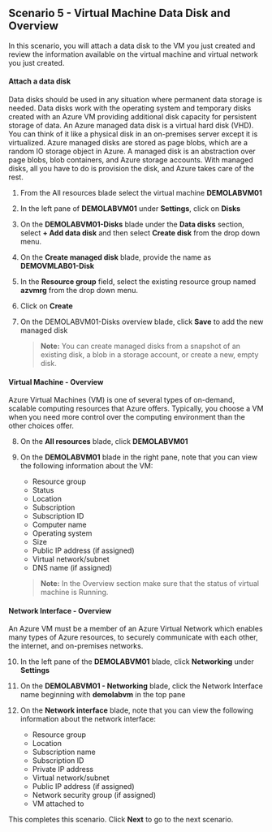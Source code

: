 ﻿## **Scenario 5 - Virtual Machine Data Disk and Overview**
In this scenario, you will attach a data disk to the VM you just created and review the information available on the virtual machine and virtual network you just created. 

#### **Attach a data disk**
Data disks should be used in any situation where permanent data storage is needed. Data disks work with the operating system and temporary disks created with an Azure VM providing additional disk capacity for persistent storage of data. An Azure managed data disk is a virtual hard disk (VHD). You can think of it like a physical disk in an on-premises server except it is virtualized. Azure managed disks are stored as page blobs, which are a random IO storage object in Azure. A managed disk is an abstraction over page blobs, blob containers, and Azure storage accounts. With managed disks, all you have to do is provision the disk, and Azure takes care of the rest. 

1. From the All resources blade select the virtual machine **DEMOLABVM01**
2. In the left pane of **DEMOLABVM01** under **Settings**, click on **Disks**
3. On the **DEMOLABVM01-Disks** blade under the **Data disks** section, select **+ Add data disk** and then select **Create disk** from the drop down menu.
4. On the **Create managed disk** blade, provide the name as <strong><copy>DEMOVMLAB01-Disk</copy></strong>
5. In the **Resource group** field, select the existing resource group named **azvmrg** from the drop down menu.
6. Click on **Create**
7. On the DEMOLABVM01-Disks overview blade, click **Save** to add the new managed disk

    > **Note:** You can create managed disks from a snapshot of an existing disk, a blob in a storage account, or create a new, empty disk.

#### **Virtual Machine - Overview**
Azure Virtual Machines (VM) is one of several types of on-demand, scalable computing resources that Azure offers. Typically, you choose a VM when you need more control over the computing environment than the other choices offer.

8. On the **All resources** blade, click **DEMOLABVM01**
9. On the **DEMOLABVM01** blade in the right pane, note that you can view the following information about the VM:

    - Resource group
    - Status
    - Location
    - Subscription
    - Subscription ID
    - Computer name
    - Operating system
    - Size
    - Public IP address (if assigned)
    - Virtual network/subnet
    - DNS name (if assigned)

    > **Note:** In the Overview section make sure that the status of virtual machine is Running.

#### **Network Interface - Overview**
An Azure VM must be a member of an Azure Virtual Network which enables many types of Azure resources, to securely communicate with each other, the internet, and on-premises networks. 

10. In the left pane of the **DEMOLABVM01** blade, click **Networking** under **Settings**
11. On the **DEMOLABVM01 - Networking** blade, click the Network Interface name beginning with **demolabvm** in the top pane
12. On the **Network interface** blade, note that you can view the following information about the network interface:

    - Resource group
    - Location
    - Subscription name
    - Subscription ID
    - Private IP address
    - Virtual network/subnet
    - Public IP address (if assigned)
    - Network security group (if assigned)
    - VM attached to

This completes this scenario. Click **Next** to go to the next scenario.
